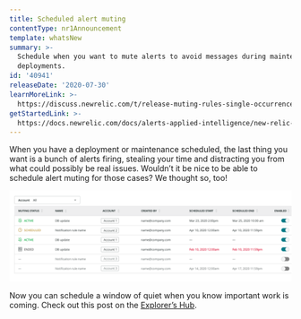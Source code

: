 ```yaml
---
title: Scheduled alert muting
contentType: nr1Announcement
template: whatsNew
summary: >-
  Schedule when you want to mute alerts to avoid messages during maintenance or
  deployments.
id: '40941'
releaseDate: '2020-07-30'
learnMoreLink: >-
  https://discuss.newrelic.com/t/release-muting-rules-single-occurrence-scheduling/110098
getStartedLink: >-
  https://docs.newrelic.com/docs/alerts-applied-intelligence/new-relic-alerts/alert-notifications/muting-rules-suppress-notifications
---
```


When you have a deployment or maintenance scheduled, the last thing you want is a bunch of alerts firing, stealing your time and distracting you from what could possibly be real issues. Wouldn’t it be nice to be able to schedule alert muting for those cases? We thought so, too!

![Screenshot showing alert muting schedule.](./images/whats_up_muting_schedule.png "whats_up_muting_schedule.png")

Now you can schedule a window of quiet when you know important work is coming. Check out this post on the [Explorer’s Hub](https://discuss.newrelic.com/t/release-muting-rules-single-occurrence-scheduling/110098).
